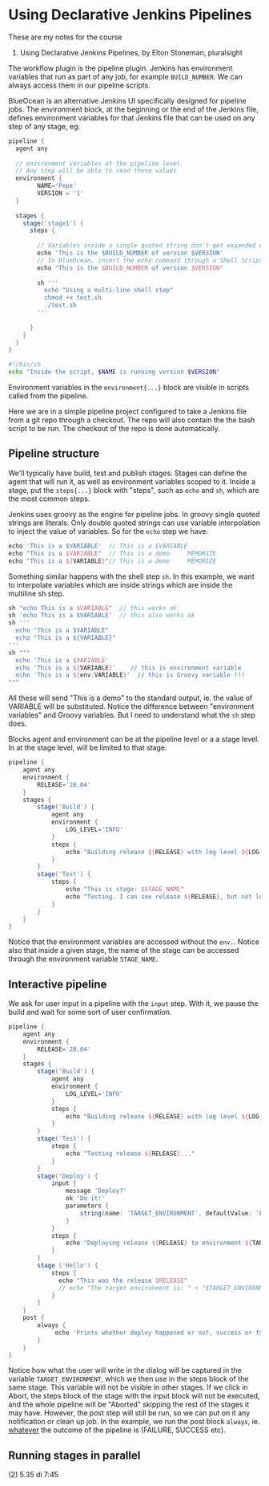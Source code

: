 # Using Declarative Jenkins Pipelines

These are my notes for the course

1. Using Declarative Jenkins Pipelines, by Elton Stoneman, pluralsight


The workflow plugin is the pipeline plugin.
Jenkins has environment variables that run as part of any job, for example <code>BUILD_NUMBER</code>. We can always access them in our pipeline scripts.

BlueOcean is an alternative Jenkins UI specifically designed for pipeline jobs.
The environment block, at the beginning or the end of the Jenkins file, defines environment variables for that Jenkins file that can be used on any step of any stage, eg:
```groovy
pipeline {
  agent any
  
  // environment variables at the pipeline level.
  // Any step will be able to read these values
  environment {
        NAME='Pepe'
        VERSION = '1'
  }
  
  stages {
    stage('stage1') {
      steps {
        
        // Variables inside a single quoted string don't get expanded eg
        echo 'This is the $BUILD_NUMBER of version $VERSION'
        // In BlueOcean, insert the echo command through a Shell Script step
        echo "This is the $BUILD_NUMBER of version $VERSION"
        
        sh '''
          echo "Using a multi-line shell step"
          chmod +x test.sh
          ./test.sh
        '''
        
      }
    }
  }
}
```
```bash
#!/bin/sh
echo "Inside the script, $NAME is running version $VERSION"
```
Environment variables in the <code>environment{...}</code> block are visible in scripts called from the pipeline.

Here we are in a simple pipeline project configured to take a Jenkins file from a git repo through a checkout. The repo will also contain the the bash script to be run. The checkout of the repo is done automatically.


## Pipeline structure
We'll typically have build, test and publish stages. Stages can define the agent that will run it, as well as environment variables scoped to it. Inside a stage, put the <code>steps{...}</code> block with "steps", such as <code>echo</code> and <code>sh</code>, which are the most common steps.

Jenkins uses groovy as the engine for pipeline jobs. In groovy single quoted strings are literals. Only double quoted strings can use variable interpolation to inject the value of variables. So for the <code>echo</code> step we have:
```groovy
echo 'This is a $VARIABLE'  // This is a $VARIABLE
echo "This is a $VARIABLE"  // This is a demo     MEMORIZE
echo "This is a ${VARIABLE}"// This is a demo     MEMORIZE 
```
Something similar happens with the shell step <code>sh</code>. In this example, we want to interpolate variables which are inside strings which are inside the multiline sh step.
```groovy
sh "echo This is a $VARIABLE"  // this works ok
sh 'echo This is a $VARIABLE'  // this also works ok
sh '''
  echo "This is a $VARIABLE"
  echo "This is a ${VARIABLE}"
'''
sh """
  echo 'This is a $VARIABLE'
  echo 'This is a ${VARIABLE}'    // this is environment variable
  echo 'This is a ${env.VARIABLE}'  // this is Groovy variable !!!
"""
```
All these will send "This is a demo" to the standard output, ie. the value of VARIABLE will be substituted.
Notice the difference between "environment variables" and Groovy variables.
But I need to understand what the <code>sh</code> step does.

Blocks agent and environment can be at the pipeline level or a a stage level. In at the stage level, will be limited to that stage.
```groovy
pipeline {
    agent any
    environment {
        RELEASE='20.04'
    }
    stages {
        stage('Build') {
            agent any
            environment {
                LOG_LEVEL='INFO'
            }
            steps {
                echo "Building release ${RELEASE} with log level ${LOG_LEVEL}..."
            }
        }
        stage('Test') {
            steps {
                echo "This is stage: $STAGE_NAME"
                echo "Testing. I can see release ${RELEASE}, but not log level ${LOG_LEVEL}"
            }
        }
    }
}
```
Notice that the environment variables are accessed without the <code>env.</code>. Notice also that inside a given stage, the name of the stage can be accessed through the environment variable <code>STAGE_NAME</code>.

## Interactive pipeline
We ask for user input in a pipeline with the <code>input</code> step. With it, we pause the build and wait for some sort of user confirmation.

```groovy
pipeline {
    agent any
    environment {
        RELEASE='20.04'
    }
    stages {
        stage('Build') {
            agent any
            environment {
                LOG_LEVEL='INFO'
            }
            steps {
                echo "Building release ${RELEASE} with log level ${LOG_LEVEL}..."
            }
        }
        stage('Test') {
            steps {
                echo "Testing release ${RELEASE}..."
            }
        }
        stage('Deploy') {
            input {
                message 'Deploy?'
                ok 'Do it!'
                parameters {
                    string(name: 'TARGET_ENVIRONMENT', defaultValue: 'PROD', description: 'Target deployment environment')
                }
            }
            steps {
                echo "Deploying release ${RELEASE} to environment ${TARGET_ENVIRONMENT}"
            }
        }
        stage ('Hello') {
            steps {
              echo "This was the release $RELEASE"
              // echo "The target environment is: " + "$TARGET_ENVIRONMENT" // Error. Variable TARGET_ENVIRONMENT will not be visible here
            }
        }       
    }
    post {
        always {
             echo 'Prints whether deploy happened or not, success or failure'
        }
    }
}
```
Notice how what the user will write in the dialog will be captured in the variable <code>TARGET_ENVIRONMENT</code>, which we then use in the steps block of the same stage. This variable will not be visible in other stages.
If we click in Abort, the steps block of the stage with the input block will not be executed, and the whole pipeline will be "Aborted" skipping the rest of the stages it may have. However, the post step will still be run, so we can put on it any notification or clean up job. In the example, we run the post block <code>always</code>, ie. <u>whatever</u> the outcome of the pipeline is (FAILURE, SUCCESS etc).

## Running stages in parallel

(2) 5.35 di 7:45